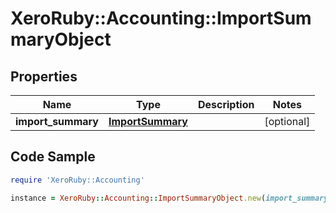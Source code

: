 # XeroRuby::Accounting::ImportSummaryObject

## Properties

Name | Type | Description | Notes
------------ | ------------- | ------------- | -------------
**import_summary** | [**ImportSummary**](ImportSummary.md) |  | [optional] 

## Code Sample

```ruby
require 'XeroRuby::Accounting'

instance = XeroRuby::Accounting::ImportSummaryObject.new(import_summary: null)
```


